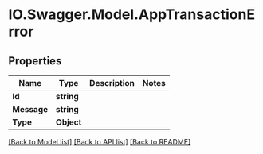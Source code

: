 # IO.Swagger.Model.AppTransactionError
## Properties

Name | Type | Description | Notes
------------ | ------------- | ------------- | -------------
**Id** | **string** |  | 
**Message** | **string** |  | 
**Type** | **Object** |  | 

[[Back to Model list]](../README.md#documentation-for-models) [[Back to API list]](../README.md#documentation-for-api-endpoints) [[Back to README]](../README.md)

